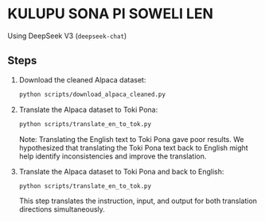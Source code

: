 # KULUPU SONA PI SOWELI LEN

Using DeepSeek V3 (`deepseek-chat`)

## Steps

1. Download the cleaned Alpaca dataset:

   ```bash
   python scripts/download_alpaca_cleaned.py
   ```

2. Translate the Alpaca dataset to Toki Pona:

   ```bash
   python scripts/translate_en_to_tok.py
   ```

   Note: Translating the English text to Toki Pona gave poor results. We hypothesized that translating the Toki Pona text back to English might help identify inconsistencies and improve the translation.

3. Translate the Alpaca dataset to Toki Pona and back to English:

   ```bash
   python scripts/translate_en_to_tok.py
   ```

   This step translates the instruction, input, and output for both translation directions simultaneously.
